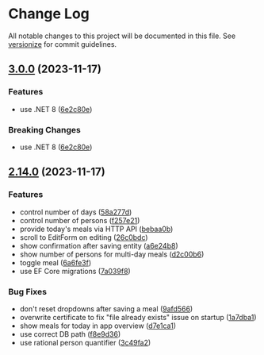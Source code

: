 # Change Log

All notable changes to this project will be documented in this file. See [versionize](https://github.com/versionize/versionize) for commit guidelines.

<a name="3.0.0"></a>
## [3.0.0](https://www.github.com/mu88/ShopAndEat/releases/tag/v3.0.0) (2023-11-17)

### Features

* use .NET 8 ([6e2c80e](https://www.github.com/mu88/ShopAndEat/commit/6e2c80e14a04784468764a445e0b37796449b5c5))

### Breaking Changes

* use .NET 8 ([6e2c80e](https://www.github.com/mu88/ShopAndEat/commit/6e2c80e14a04784468764a445e0b37796449b5c5))

<a name="2.14.0"></a>
## [2.14.0](https://www.github.com/mu88/ShopAndEat/releases/tag/v2.14.0) (2023-11-17)

### Features

* control number of days ([58a277d](https://www.github.com/mu88/ShopAndEat/commit/58a277d890a6e5edf6b6a0cc2aa427c2e9922e92))
* control number of persons ([f257e21](https://www.github.com/mu88/ShopAndEat/commit/f257e2184acc9dfd4b89cf6dfe117751a7524d78))
* provide today's meals via HTTP API ([bebaa0b](https://www.github.com/mu88/ShopAndEat/commit/bebaa0b19b23e87d837c3c6c7b44895fedd341d7))
* scroll to EditForm on editing ([26c0bdc](https://www.github.com/mu88/ShopAndEat/commit/26c0bdc8559d36af00a3a783fb82928d98a5966d))
* show confirmation after saving entity ([a6e24b8](https://www.github.com/mu88/ShopAndEat/commit/a6e24b83cd22c030c8933d88cda06d77f63eee87))
* show number of persons for multi-day meals ([d2c00b6](https://www.github.com/mu88/ShopAndEat/commit/d2c00b6bedff01c4de001360facb52026bf78872))
* toggle meal ([6a6fe3f](https://www.github.com/mu88/ShopAndEat/commit/6a6fe3f5fb1539e50f99da0f8b8ebdd6051518ff))
* use EF Core migrations ([7a039f8](https://www.github.com/mu88/ShopAndEat/commit/7a039f85896518060eacf5078cee7079252bbeed))

### Bug Fixes

* don't reset dropdowns after saving a meal ([9afd566](https://www.github.com/mu88/ShopAndEat/commit/9afd56627b5c43093f0b6c8886000045d22c67f1))
* overwrite certificate to fix "file already exists" issue on startup ([1a7dba1](https://www.github.com/mu88/ShopAndEat/commit/1a7dba13d39e2119e0e77987e89060d6cc548451))
* show meals for today in app overview ([d7e1ca1](https://www.github.com/mu88/ShopAndEat/commit/d7e1ca13df5ddbe4ba79c4092c55caa848c569c4))
* use correct DB path ([f8e9d36](https://www.github.com/mu88/ShopAndEat/commit/f8e9d3609a8d269ae8b89e041c9ac428d020cff0))
* use rational person quantifier ([3c49fa2](https://www.github.com/mu88/ShopAndEat/commit/3c49fa2164970b6b37183b292852012ef78e7401))


